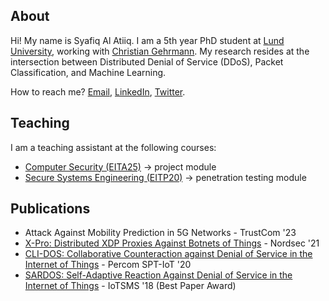 ## About

Hi! My name is Syafiq Al Atiiq. I am a 5th year PhD student at [Lund University](https://www.lunduniversity.lu.se/), working with [Christian Gehrmann](https://portal.research.lu.se/en/persons/christian-gehrmann). My research resides at the intersection between Distributed Denial of Service (DDoS), Packet Classification, and Machine Learning.

How to reach me? [Email](mailto:syafiq_al.atiiq@eit.lth.se), [LinkedIn](https://www.linkedin.com/in/atiiq/), [Twitter](https://twitter.com/0xSYFQ).

## Teaching

I am a teaching assistant at the following courses:
- [Computer Security (EITA25)](https://kurser.lth.se/kursplaner/21_22%20eng/EITA25.html) -> project module
- [Secure Systems Engineering (EITP20)](https://kurser.lth.se/kursplaner/21_22%20eng/EITP20.html) -> penetration testing module

## Publications

- Attack Against Mobility Prediction in 5G Networks - TrustCom '23
- [X-Pro: Distributed XDP Proxies Against Botnets of Things](https://link.springer.com/chapter/10.1007/978-3-030-91625-1_4) - Nordsec '21
- [CLI-DOS: Collaborative Counteraction against Denial of Service in the Internet of Things](https://ieeexplore.ieee.org/abstract/document/9156207) - Percom SPT-IoT '20
- [SARDOS: Self-Adaptive Reaction Against Denial of Service in the Internet of Things](https://ieeexplore.ieee.org/abstract/document/8554819) - IoTSMS '18 (Best Paper Award)

<!---google-site-verification: googleb7737efa833c6271.html--->
